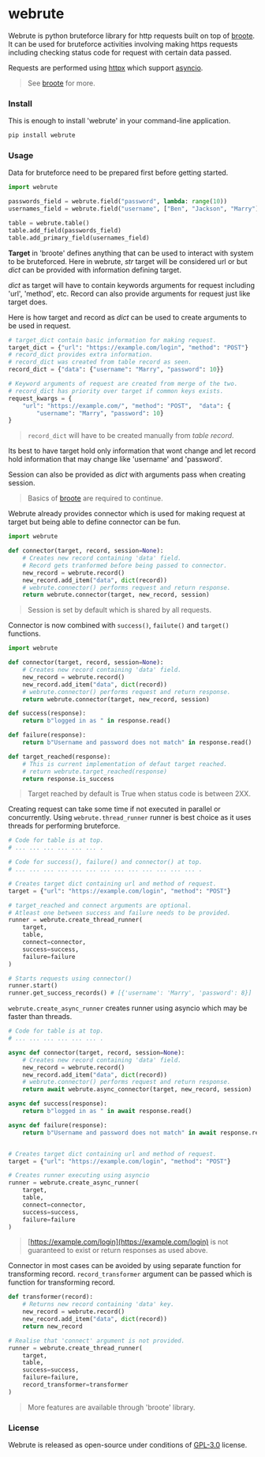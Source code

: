 # webrute
Webrute is python bruteforce library for http requests built on top of
[broote](https://github.com/sekgobela-kevin/broote).  It can be used 
for bruteforce activities involving making https requests including 
checking status code for request with certain data passed.

Requests are performed using [httpx](https://www.python-httpx.org/) which
support [asyncio](https://docs.python.org/3/library/asyncio.html).

> See [broote](https://github.com/sekgobela-kevin/broote) for more.
### Install
This is enough to install 'webrute' in your command-line application.
```bash
pip install webrute
```

### Usage
Data for bruteforce need to be prepared first before getting started.
```python
import webrute

passwords_field = webrute.field("password", lambda: range(10))
usernames_field = webrute.field("username", ["Ben", "Jackson", "Marry"])

table = webrute.table()
table.add_field(passwords_field)
table.add_primary_field(usernames_field)
```

**Target** in 'broote' defines anything that can be used to interact with
system to be bruteforced. Here in webrute, _str_ target will be considered url or but _dict_ can be provided with information defining target.

_dict_ as target will have to contain keywords arguments for request 
including 'url', 'method', etc. Record can also provide arguments for 
request just like target does.

Here is how target and record as _dict_ can be used to create arguments
to be used in request.
```python
# target_dict contain basic information for making request.
target_dict = {"url": "https://example.com/login", "method": "POST"}
# record_dict provides extra information.
# record_dict was created from table record as seen.
record_dict = {"data": {"username": "Marry", "password": 10}}

# Keyword arguments of request are created from merge of the two.
# record_dict has priority over target if common keys exists.
request_kwargs = {
    "url": "https://example.com/", "method": "POST",  "data": {
        "username": "Marry", "password": 10}
}
```
> `record_dict` will have to be created manually from _table record_.

Its best to have target hold only information that wont change and let record
hold information that may change like 'username' and 'password'.   

Session can also be provided as _dict_ with arguments pass when creating session.


> Basics of [broote](https://github.com/sekgobela-kevin/broote) are 
required to continue.


Webrute already provides connector which is used for making request at 
target but being able to define connector can be fun.
```python
import webrute

def connector(target, record, session=None):
    # Creates new record containing 'data' field.
    # Record gets tranformed before being passed to connector.
    new_record = webrute.record()
    new_record.add_item("data", dict(record))
    # webrute.connector() performs request and return response.
    return webrute.connector(target, new_record, session)
```
> Session is set by default which is shared by all requests.  

Connector is now combined with `success()`, `failute()` and `target()` 
functions.
```python
import webrute

def connector(target, record, session=None):
    # Creates new record containing 'data' field.
    new_record = webrute.record()
    new_record.add_item("data", dict(record))
    # webrute.connector() performs request and return response.
    return webrute.connector(target, new_record, session)

def success(response):
    return b"logged in as " in response.read()

def failure(response):
    return b"Username and password does not match" in response.read()

def target_reached(response):
    # This is current implementation of defaut target reached.
    # return webrute.target_reached(response)
    return response.is_success
```

> Target reached by default is True when status code is between 2XX.

Creating request can take some time if not executed in parallel or 
concurrently. Using `webrute.thread_runner` runner is best choice as it uses
threads for performing bruteforce.
```python
# Code for table is at top.
# ... ... ... ... ... ... .

# Code for success(), failure() and connector() at top.
# ... ... ... ... ... ... ... ... ... ... ... ... ... .

# Creates target dict containing url and method of request.
target = {"url": "https://example.com/login", "method": "POST"}

# target_reached and connect arguments are optional.
# Atleast one between success and failure needs to be provided.
runner = webrute.create_thread_runner(
    target, 
    table, 
    connect=connector, 
    success=success, 
    failure=failure
)

# Starts requests using connector()
runner.start()
runner.get_success_records() # [{'username': 'Marry', 'password': 8}]
```

`webrute.create_async_runner` creates runner using asyncio which may be 
faster than threads.
```python
# Code for table is at top.
# ... ... ... ... ... ... .

async def connector(target, record, session=None):
    # Creates new record containing 'data' field.
    new_record = webrute.record()
    new_record.add_item("data", dict(record))
    # webrute.connector() performs request and return response.
    return await webrute.async_connector(target, new_record, session)

async def success(response):
    return b"logged in as " in await response.read()

async def failure(response):
    return b"Username and password does not match" in await response.read()


# Creates target dict containing url and method of request.
target = {"url": "https://example.com/login", "method": "POST"}

# Creates runner executing using asyncio
runner = webrute.create_async_runner(
    target, 
    table, 
    connect=connector,
    success=success, 
    failure=failure
)
```
> [https://example.com/login](https://example.com/login) is not guaranteed
to exist or return responses as used above.

Connector in most cases can be avoided by using separate function for
transforming record. `record_transformer` argument can be passed which
is function for transforming record.

```python
def transformer(record):
    # Returns new record containing 'data' key.
    new_record = webrute.record()
    new_record.add_item("data", dict(record))
    return new_record

# Realise that 'connect' argument is not provided.
runner = webrute.create_thread_runner(
    target, 
    table,
    success=success, 
    failure=failure,
    record_transformer=transformer
)
```

> More features are available through 'broote' library.


### License
Webrute is released as open-source under conditions of 
[GPL-3.0](https://github.com/sekgobela-kevin/webrute/blob/main/LICENSE)
license.
